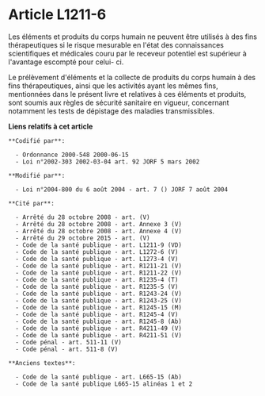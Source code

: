 # Article L1211-6

Les éléments et produits du corps humain ne peuvent être utilisés à des fins thérapeutiques si le risque mesurable en l'état
des connaissances scientifiques et médicales couru par le receveur potentiel est supérieur à l'avantage escompté pour celui-
ci.

Le prélèvement d'éléments et la collecte de produits du corps humain à des fins thérapeutiques, ainsi que les activités ayant
les mêmes fins, mentionnées dans le présent livre et relatives à ces éléments et produits, sont soumis aux règles de sécurité
sanitaire en vigueur, concernant notamment les tests de dépistage des maladies transmissibles.

**Liens relatifs à cet article**

	**Codifié par**:

	  - Ordonnance 2000-548 2000-06-15
	  - Loi n°2002-303 2002-03-04 art. 92 JORF 5 mars 2002

	**Modifié par**:

	  - Loi n°2004-800 du 6 août 2004 - art. 7 () JORF 7 août 2004

	**Cité par**:

	  - Arrêté du 28 octobre 2008 - art. (V)
	  - Arrêté du 28 octobre 2008 - art. Annexe 3 (V)
	  - Arrêté du 28 octobre 2008 - art. Annexe 4 (V)
	  - Arrêté du 29 octobre 2015 - art. (V)
	  - Code de la santé publique - art. L1211-9 (VD)
	  - Code de la santé publique - art. L1272-6 (V)
	  - Code de la santé publique - art. L1273-4 (V)
	  - Code de la santé publique - art. R1211-21 (V)
	  - Code de la santé publique - art. R1211-22 (V)
	  - Code de la santé publique - art. R1235-4 (T)
	  - Code de la santé publique - art. R1235-5 (V)
	  - Code de la santé publique - art. R1243-24 (V)
	  - Code de la santé publique - art. R1243-25 (V)
	  - Code de la santé publique - art. R1245-15 (M)
	  - Code de la santé publique - art. R1245-4 (V)
	  - Code de la santé publique - art. R1245-8 (Ab)
	  - Code de la santé publique - art. R4211-49 (V)
	  - Code de la santé publique - art. R4211-51 (V)
	  - Code pénal - art. 511-11 (V)
	  - Code pénal - art. 511-8 (V)

	**Anciens textes**:

	  - Code de la santé publique - art. L665-15 (Ab)
	  - Code de la santé publique L665-15 alinéas 1 et 2
